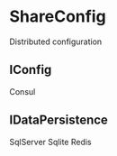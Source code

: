 # ShareConfig
Distributed configuration

## IConfig
Consul

## IDataPersistence
SqlServer
Sqlite
Redis
